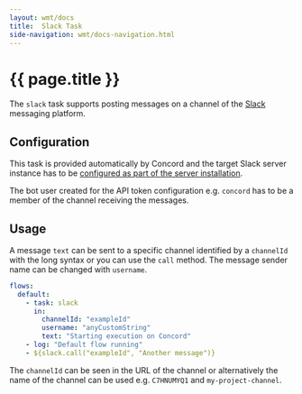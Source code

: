 ```yaml
---
layout: wmt/docs
title:  Slack Task
side-navigation: wmt/docs-navigation.html
---
```


# {{ page.title }}

The `slack` task supports posting messages on a channel of the
[Slack](https://slack.com/) messaging platform.

## Configuration

This task is provided automatically by Concord and the target Slack server
instance has to be
[configured as part of the server installation](../getting-started/configuration.html#slack).

The bot user created for the API token configuration e.g. `concord` has to be a
member of the channel receiving the messages.

## Usage

A message `text` can be sent to a specific channel identified by a `channelId`
with the long syntax or you can use the `call` method. The message sender name can be 
changed with `username`.

```yaml
flows:
  default:
    - task: slack
      in:
        channelId: "exampleId"
        username: "anyCustomString"
        text: "Starting execution on Concord"
    - log: "Default flow running"
    - ${slack.call("exampleId", "Another message")}
```

The `channelId` can be seen in the URL of the channel or alternatively the name
of the channel can be used e.g. `C7HNUMYQ1` and `my-project-channel`.